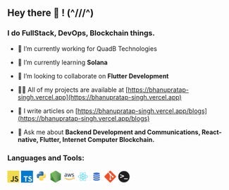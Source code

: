 <h2 align="left">Hey there 👋 ! (^///^)</h2>
<h3 align="left">I do FullStack, DevOps, Blockchain things.</h3>

- 🔭 I’m currently working for QuadB Technologies

- 🌱 I’m currently learning **Solana**

- 👯 I’m looking to collaborate on **Flutter Development**

- 👨‍💻 All of my projects are available at [https://bhanupratap-singh.vercel.app](https://bhanupratap-singh.vercel.app)

- 📝 I write articles on [https://bhanupratap-singh.vercel.app/blogs](https://bhanupratap-singh.vercel.app/blogs)

- 💬 Ask me about **Backend Development and Communications, React-native, Flutter, Internet Computer Blockchain.**

<p align="left">
</p>

<h3 align="left">Languages and Tools:</h3>

<code><img height="27" src="https://raw.githubusercontent.com/github/explore/80688e429a7d4ef2fca1e82350fe8e3517d3494d/topics/javascript/javascript.png" alt="javascript"></code>
<code><img height="27" src="https://raw.githubusercontent.com/github/explore/80688e429a7d4ef2fca1e82350fe8e3517d3494d/topics/typescript/typescript.png" alt="typescript"></code>
<code><img height="30" src="https://raw.githubusercontent.com/github/explore/80688e429a7d4ef2fca1e82350fe8e3517d3494d/topics/python/python.png" alt="python"></code>
<code><img height="27" src="https://raw.githubusercontent.com/github/explore/80688e429a7d4ef2fca1e82350fe8e3517d3494d/topics/nodejs/nodejs.png" alt="nodejs"></code>
<code><img height="27" src="https://raw.githubusercontent.com/github/explore/80688e429a7d4ef2fca1e82350fe8e3517d3494d/topics/aws/aws.png" alt="aws"></code>
<code><img height="27" src="https://raw.githubusercontent.com/github/explore/80688e429a7d4ef2fca1e82350fe8e3517d3494d/topics/react/react.png" alt="react"></code>
<code><img height="27" src="https://raw.githubusercontent.com/github/explore/80688e429a7d4ef2fca1e82350fe8e3517d3494d/topics/sql/sql.png" alt="sql"></code>
<code><img height="27" src="https://raw.githubusercontent.com/devicons/devicon/master/icons/git/git-original.svg" alt="git"></code>
<code><img height="27" src="https://raw.githubusercontent.com/github/explore/80688e429a7d4ef2fca1e82350fe8e3517d3494d/topics/terminal/terminal.png" alt="terminal"></code>

